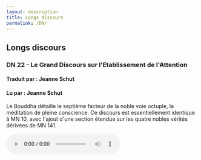 ```yaml
---
layout: description
title: Longs discours
permalink: /DN/
---
```

## Longs discours

### DN 22 - Le Grand Discours sur l'Etablissement de l'Attention
#### Traduit par : Jeanne Schut
#### Lu par : Jeanne Schut
  
Le Bouddha détaille le septième facteur de la noble voie octuple, la méditation de pleine conscience. Ce discours est essentiellement identique à MN 10, avec l'ajout d'une section étendue sur les quatre nobles vérités dérivées de MN 141.

<div class="center">
  <audio
       width="300"
       height="32"
       controls="controls"
       src="https://docs.google.com/uc?export=open&amp;id=1C-QksPcGVlLbe_cDnaBxN4bsm4jlMnvM"
       type="audio/mp3">
  </audio>
</div>

